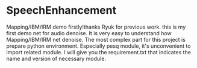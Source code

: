# SpeechEnhancement
Mapping/IBM/IRM demo
firstly!thanks Ryuk for previous work.
this is my first demo net for audio denoise.
It is very easy to understand how Mapping/IBM/IRM net denoise.
The most complex part for this project is prepare python environment.
Especially pesq module, it's unconvenient to import related module.
I will give you the requirement.txt that indicates the name and version of necessary module.
